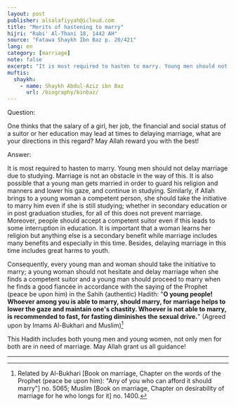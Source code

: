 ```yaml
---
layout: post
publisher: alsalafiyyah@icloud.com
title: "Merits of hastening to marry"
hijri: "Rabi' Al-Thani 18, 1442 AH"
source: "Fatawa Shaykh Ibn Baz p. 20/421"
lang: en
category: [marriage]
note: false
excerpt: "It is most required to hasten to marry. Young men should not delay marriage due to studying. Marriage is not an obstacle in the way of this. It is also possible that a young man gets married in order to guard his religion and manners and lower his gaze, and continue in studying."
muftis:
  shaykh: 
    - name: Shaykh Abdul-Aziz ibn Baz
      url: /biography/binbaz/
---
```


Question:

One thinks that the salary of a girl, her job, the financial and social status of a suitor or her education may lead at times to delaying marriage, what are your directions in this regard? May Allah reward you with the best!

Answer:

It is most required to hasten to marry. Young men should not delay marriage due to studying. Marriage is not an obstacle in the way of this. It is also possible that a young man gets married in order to guard his religion and manners and lower his gaze, and continue in studying. Similarly, if Allah brings to a young woman a competent person, she should take the initiative to marry him even if she is still studying; whether in secondary education or in post graduation studies, for all of this does not prevent marriage. Moreover, people should accept a competent suitor even if this leads to some interruption in education. It is important that a woman learns her religion but anything else is a secondary benefit while marriage includes many benefits and especially in this time. Besides, delaying marriage in this time includes great harms to youth.

 Consequently, every young man and woman should take the initiative to marry; a young woman should not hesitate and delay marriage when she finds a competent suitor and a young man should proceed to marry when he finds a good fiancée in accordance with the saying of the Prophet (peace be upon him) in the Sahih (authentic) Hadith: "**O young people! Whoever among you is able to marry, should marry, for marriage helps to lower the gaze and maintain one's chastity. Whoever is not able to marry, is recommended to fast, for fasting diminishes the sexual drive.**" (Agreed upon by Imams Al-Bukhari and Muslim)[^1] 

This Hadith includes both young men and young women, not only men for both are in need of marriage. May Allah grant us all guidance! 

---

[^1]: Related by Al-Bukhari [Book on marriage, Chapter on the words of the Prophet (peace be upon him): "Any of you who can afford it should marry"] no. 5065; Muslim [Book on marriage, Chapter on desirability of marriage for he who longs for it] no. 1400.

